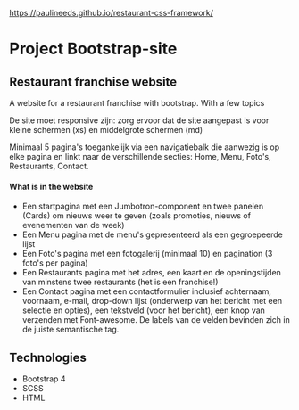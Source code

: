 https://paulineeds.github.io/restaurant-css-framework/

# Project Bootstrap-site
## Restaurant franchise website

A website for a restaurant franchise with bootstrap.
With a few topics

De site moet responsive zijn: zorg ervoor dat de site aangepast is voor kleine schermen (xs) en middelgrote schermen (md)

Minimaal 5 pagina's toegankelijk via een navigatiebalk die aanwezig is op elke pagina en linkt naar de verschillende secties: Home, Menu, Foto's, Restaurants, Contact.


#### What is in the website

- Een startpagina met een Jumbotron-component en twee panelen (Cards) om nieuws weer te 	geven (zoals promoties, nieuws of evenementen van de week)
- Een Menu pagina met de menu's gepresenteerd als een gegroepeerde lijst
- Een Foto's pagina met een fotogalerij (minimaal 10) en pagination (3 foto's per pagina)
- Een Restaurants pagina met het adres, een kaart en de openingstijden van minstens twee restaurants (het is een franchise!)
- Een Contact pagina met een contactformulier inclusief achternaam, voornaam, e-mail, drop-down lijst (onderwerp van het bericht met een selectie en opties), een tekstveld (voor het bericht), een knop van verzenden met Font-awesome. De labels van de velden bevinden zich in de juiste semantische tag.

## Technologies
- Bootstrap 4
- SCSS
- HTML